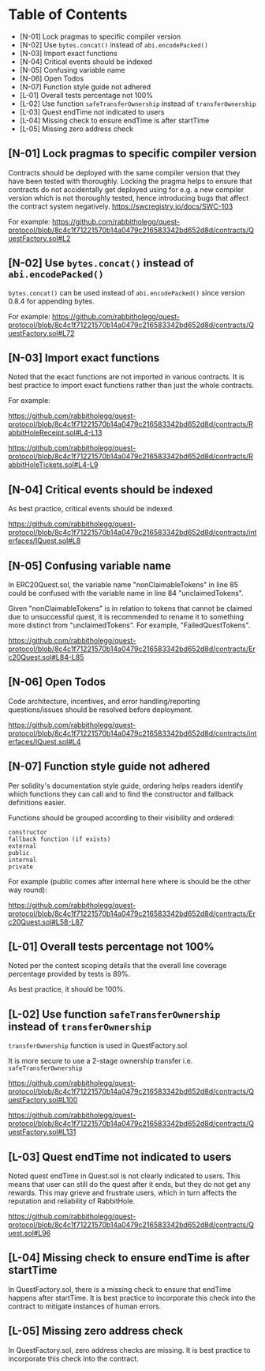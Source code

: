 # Table of Contents

- [N-01] Lock pragmas to specific compiler version
- [N-02] Use `bytes.concat()` instead of `abi.encodePacked()`
- [N-03] Import exact functions
- [N-04] Critical events should be indexed 
- [N-05] Confusing variable name
- [N-06] Open Todos
- [N-07] Function style guide not adhered
- [L-01] Overall tests percentage not 100%
- [L-02] Use function `safeTransferOwnership` instead of `transferOwnership` 
- [L-03] Quest endTime not indicated to users
- [L-04] Missing check to ensure endTime is after startTime
- [L-05] Missing zero address check

## [N-01] Lock pragmas to specific compiler version

Contracts should be deployed with the same compiler version that they have been tested with thoroughly. Locking the pragma helps to ensure that contracts do not accidentally get deployed using for e.g. a new compiler version which is not thoroughly tested, hence introducing bugs that affect the contract system negatively. https://swcregistry.io/docs/SWC-103

For example:
https://github.com/rabbitholegg/quest-protocol/blob/8c4c1f71221570b14a0479c216583342bd652d8d/contracts/QuestFactory.sol#L2

## [N-02] Use `bytes.concat()` instead of `abi.encodePacked()`

`bytes.concat()` can be used instead of `abi.encodePacked()` since version 0.8.4 for appending bytes.

For example: 
https://github.com/rabbitholegg/quest-protocol/blob/8c4c1f71221570b14a0479c216583342bd652d8d/contracts/QuestFactory.sol#L72

## [N-03] Import exact functions

Noted that the exact functions are not imported in various contracts. It is best practice to import exact functions rather than just the whole contracts. 

For example: 

https://github.com/rabbitholegg/quest-protocol/blob/8c4c1f71221570b14a0479c216583342bd652d8d/contracts/RabbitHoleReceipt.sol#L4-L13

https://github.com/rabbitholegg/quest-protocol/blob/8c4c1f71221570b14a0479c216583342bd652d8d/contracts/RabbitHoleTickets.sol#L4-L9

## [N-04] Critical events should be indexed 

As best practice, critical events should be indexed. 

https://github.com/rabbitholegg/quest-protocol/blob/8c4c1f71221570b14a0479c216583342bd652d8d/contracts/interfaces/IQuest.sol#L8

## [N-05] Confusing variable name

In ERC20Quest.sol, the variable name "nonClaimableTokens" in line 85 could be confused with the variable name in line 84 "unclaimedTokens". 

Given "nonClaimableTokens" is in relation to tokens that cannot be claimed due to unsuccessful quest, it is recommended to rename it to something more distinct from "unclaimedTokens". For example, "FailedQuestTokens". 

https://github.com/rabbitholegg/quest-protocol/blob/8c4c1f71221570b14a0479c216583342bd652d8d/contracts/Erc20Quest.sol#L84-L85

## [N-06] Open Todos

Code architecture, incentives, and error handling/reporting questions/issues should be resolved before deployment.

https://github.com/rabbitholegg/quest-protocol/blob/8c4c1f71221570b14a0479c216583342bd652d8d/contracts/interfaces/IQuest.sol#L4

## [N-07] Function style guide not adhered

Per solidity's documentation style guide, ordering helps readers identify which functions they can call and to find the constructor and fallback definitions easier.

Functions should be grouped according to their visibility and ordered:

    constructor
    fallback function (if exists)
    external
    public
    internal
    private

For example (public comes after internal here where is should be the other way round): 

https://github.com/rabbitholegg/quest-protocol/blob/8c4c1f71221570b14a0479c216583342bd652d8d/contracts/Erc20Quest.sol#L58-L87


## [L-01] Overall tests percentage not 100%

Noted per the contest scoping details that the overall line coverage percentage provided by tests is 89%. 

As best practice, it should be 100%. 

## [L-02] Use function `safeTransferOwnership` instead of `transferOwnership` 

`transferOwnership` function is used in QuestFactory.sol

It is more secure to use a 2-stage ownership transfer i.e. `safeTransferOwnership`

https://github.com/rabbitholegg/quest-protocol/blob/8c4c1f71221570b14a0479c216583342bd652d8d/contracts/QuestFactory.sol#L100

https://github.com/rabbitholegg/quest-protocol/blob/8c4c1f71221570b14a0479c216583342bd652d8d/contracts/QuestFactory.sol#L131

## [L-03] Quest endTime not indicated to users

Noted quest endTime in Quest.sol is not clearly indicated to users. This means that user can still do the quest after it ends, but they do not get any rewards. This may grieve and frustrate users, which in turn affects the reputation and reliability of RabbitHole. 

https://github.com/rabbitholegg/quest-protocol/blob/8c4c1f71221570b14a0479c216583342bd652d8d/contracts/Quest.sol#L96

## [L-04] Missing check to ensure endTime is after startTime

In QuestFactory.sol, there is a missing check to ensure that endTime happens after startTime. It is best practice to incorporate this check into the contract to mitigate instances of human errors. 

## [L-05] Missing zero address check

In QuestFactory.sol, zero address checks are missing. It is best practice to incorporate this check into the contract.